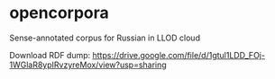 # opencorpora
Sense-annotated corpus for Russian in LLOD cloud

Download RDF dump: https://drive.google.com/file/d/1gtul1LDD_FOj-1WGlaR8ypIRvzyreMox/view?usp=sharing
